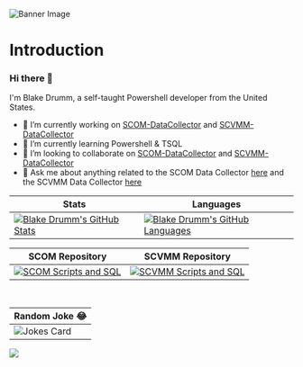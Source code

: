 ![Banner Image](https://user-images.githubusercontent.com/63755224/208593292-68c1d912-10a7-4375-b1a6-dd46bc9959c9.png)

# Introduction

### Hi there 👋

<!--
**blakedrumm/blakedrumm** is a ✨ _special_ ✨ repository because its `README.md` (this file) appears on your GitHub profile.

Here are some ideas to get you started:

- 🔭 I’m currently working on ...
- 🌱 I’m currently learning ...
- 👯 I’m looking to collaborate on ...
- 🤔 I’m looking for help with ...
- 💬 Ask me about ...
- 📫 How to reach me: ...
- 😄 Pronouns: ...
- ⚡ Fun fact: ...
-->

I'm Blake Drumm, a self-taught Powershell developer from the United States.

- 🔭 I’m currently working on [SCOM-DataCollector](https://github.com/blakedrumm/SCOM-Scripts-and-SQL/releases/latest) and [SCVMM-DataCollector](https://github.com/blakedrumm/SCVMM-Scripts-and-SQL/releases/latest)
- 🌱 I’m currently learning Powershell & TSQL
- 👯 I’m looking to collaborate on [SCOM-DataCollector](https://github.com/blakedrumm/SCOM-Scripts-and-SQL/releases/latest) and [SCVMM-DataCollector](https://github.com/blakedrumm/SCVMM-Scripts-and-SQL/releases/latest)
- 💬 Ask me about anything related to the SCOM Data Collector [here](https://github.com/blakedrumm/SCOM-Scripts-and-SQL/issues) and the SCVMM Data Collector [here](https://github.com/blakedrumm/SCVMM-Scripts-and-SQL/issues)
<!-- Change the `github-readme-stats.anuraghazra1.vercel.app` to `github-readme-stats.vercel.app`  -->

| Stats |  Languages |
| --------------- | --------------- |
| [![Blake Drumm's GitHub Stats](https://blakedrumm-github-readme-stats.vercel.app/api?username=blakedrumm&show_icons=true&include_all_commits=true&count_private=true&theme=vue-dark)](https://github.com/blakedrumm/)  | [![Blake Drumm's GitHub Languages](https://blakedrumm-github-readme-stats.vercel.app/api/top-langs/?username=blakedrumm&layout=compact&theme=vue-dark)](https://github.com/blakedrumm/) |

| SCOM Repository |  SCVMM Repository |
| --------------- | ----------------- |
| [![SCOM Scripts and SQL](https://blakedrumm-github-readme-stats.vercel.app/api/pin/?username=blakedrumm&repo=SCOM-Scripts-and-SQL&theme=vue-dark)](https://github.com/blakedrumm/SCOM-Scripts-and-SQL/releases/latest) | [![SCVMM Scripts and SQL](https://blakedrumm-github-readme-stats.vercel.app/api/pin/?username=blakedrumm&repo=SCVMM-Scripts-and-SQL&theme=vue-dark)](https://github.com/blakedrumm/SCVMM-Scripts-and-SQL/releases/latest) |

&nbsp;

| Random Joke :joy: |
| ----------- |
| ![Jokes Card](https://readme-jokes.vercel.app/api?theme=calm) |

![](https://hit.yhype.me/github/profile?user_id=63755224)
